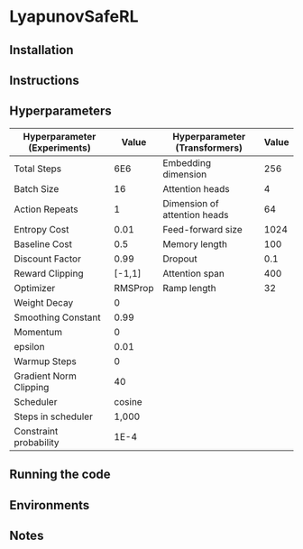 # LyapunovSafeRL

## Installation

## Instructions

## Hyperparameters
| Hyperparameter (Experiments) | Value | Hyperparameter (Transformers) | Value |
| ----------- | ----------- | ----------- | ----------- |
| Total Steps |  6E6 | Embedding dimension | 256 |
| Batch Size | 16  | Attention heads | 4 |
| Action Repeats | 1  | Dimension of attention heads | 64 |
| Entropy Cost | 0.01  | Feed-forward size | 1024| 
| Baseline Cost | 0.5  | Memory length | 100 |
| Discount Factor | 0.99  | Dropout | 0.1 |
| Reward Clipping | [-1,1]  | Attention span | 400 |
| Optimizer | RMSProp  | Ramp length | 32 |
| Weight Decay | 0  |  |  |
| Smoothing Constant | 0.99  |  |  |
| Momentum | 0  |  |  |
| epsilon | 0.01  |  |  |
| Warmup Steps | 0  |  |  |
| Gradient Norm Clipping | 40  |  |  |
| Scheduler | cosine  |  |  |
| Steps in scheduler | 1,000  |  |  |
| Constraint probability | 1E-4 |  |  |

## Running the code

## Environments

## Notes
